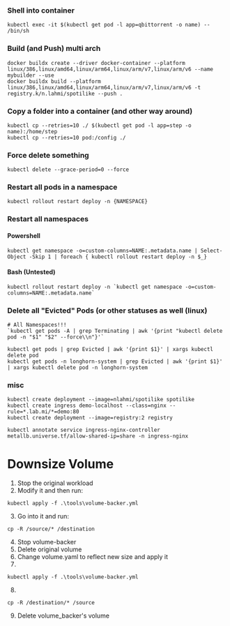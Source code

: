 ### Shell into container
```
kubectl exec -it $(kubectl get pod -l app=qbittorrent -o name) -- /bin/sh
```

### Build (and Push) multi arch
```
docker buildx create --driver docker-container --platform linux/386,linux/amd64,linux/arm64,linux/arm/v7,linux/arm/v6 --name mybuilder --use
docker buildx build --platform linux/386,linux/amd64,linux/arm64,linux/arm/v7,linux/arm/v6 -t registry.k/n.lahmi/spotilike --push .
```

### Copy a folder into a container (and other way around)
```
kubectl cp --retries=10 ./ $(kubectl get pod -l app=step -o name):/home/step
kubectl cp --retries=10 pod:/config ./
```

### Force delete something
```
kubectl delete --grace-period=0 --force
```

### Restart all pods in a namespace
```
kubectl rollout restart deploy -n {NAMESPACE}
```

### Restart all namespaces
#### Powershell
```
kubectl get namespace -o=custom-columns=NAME:.metadata.name | Select-Object -Skip 1 | foreach { kubectl rollout restart deploy -n $_}
```
#### Bash (Untested)
```
kubectl rollout restart deploy -n `kubectl get namespace -o=custom-columns=NAME:.metadata.name`
```

### Delete all "Evicted" Pods (or other statuses as well (linux)
```
# All Namespaces!!!
`kubectl get pods -A | grep Terminating | awk '{print "kubectl delete pod -n "$1" "$2" --force\\n"}'`

kubectl get pods | grep Evicted | awk '{print $1}' | xargs kubectl delete pod
kubectl get pods -n longhorn-system | grep Evicted | awk '{print $1}' | xargs kubectl delete pod -n longhorn-system
```

### misc
```
kubectl create deployment --image=nlahmi/spotilike spotilike
kubectl create ingress demo-localhost --class=nginx --rule=*.lab.mi/*=demo:80
kubectl create deployment --image=registry:2 registry

kubectl annotate service ingress-nginx-controller metallb.universe.tf/allow-shared-ip=share -n ingress-nginx
```

# Downsize Volume
1. Stop the original workload
2. Modify it and then run:
```
kubectl apply -f .\tools\volume-backer.yml
```
3. Go into it and run:
```
cp -R /source/* /destination
```
4. Stop volume-backer
5. Delete original volume
6. Change volume.yaml to reflect new size and apply it
7. 
```
kubectl apply -f .\tools\volume-backer.yml
```
8. 
```
cp -R /destination/* /source
```
9. Delete volume_backer's volume

